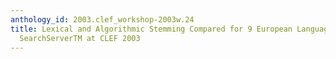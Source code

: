 ```yaml
---
anthology_id: 2003.clef_workshop-2003w.24
title: Lexical and Algorithmic Stemming Compared for 9 European Languages with Hummingbird
  SearchServerTM at CLEF 2003
---
```


